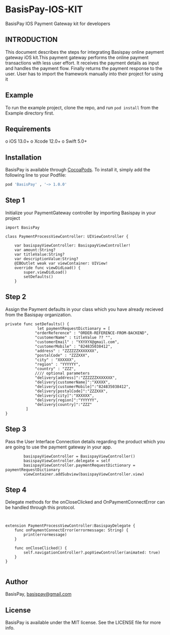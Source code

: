# BasisPay-IOS-KIT
BasisPay IOS Payment Gateway kit for developers


## INTRODUCTION
This document describes the steps for integrating Basispay online payment gateway iOS kit.This payment gateway performs the online payment transactions with less user effort. It receives the payment details as input and handles the payment flow. Finally returns the payment response to the user. User has to import the framework manually into their project for using it
## Example

To run the example project, clone the repo, and run `pod install` from the Example directory first.

## Requirements
o iOS 13.0+
o Xcode 12.0+ 
o Swift 5.0+

## Installation

BasisPay is available through [CocoaPods](https://cocoapods.org). To install
it, simply add the following line to your Podfile:

```ruby
pod 'BasisPay' , '~> 1.0.0'
```

## Step 1
Initialize your  PaymentGateway controller by importing Basispay in your project

```
import BasisPay

class PaymentProcessViewController: UIViewController {
    
    var basispayViewController: BasispayViewController!
    var amount:String?
    var titleValue:String?
    var descriptionValue:String?
    @IBOutlet weak var viewContainer: UIView!
    override func viewDidLoad() {
        super.viewDidLoad()
        setDefaults()
    }
```
## Step 2
Assign the Payment defaults in your class which you have already recieved from the Basispay organization.

```
private func setDefaults() {
              let paymentRequestDictionary = [
             "orderReference" : "ORDER-REFERENCE-FROM-BACKEND",
             "customerName" : titleValue ?? "",
             "customerEmail" : "YXYXYX@gmail.com",
             "customerMobile" : "824835038412",
             "address" : "ZZZZZZXXXXXXX",
             "postalCode" : "ZZZXXX",
             "city" : "XXXXXX",
             "region" : "YYYYYY",
             "country" : "ZZZ",
             //// optional parameters
             "delivery[address]":"ZZZZZZXXXXXXX",
             "delivery[customerName]":"XXXXX",
             "delivery[customerMobile]":"824835038412",
             "delivery[postalCode]":"ZZZXXX",
             "delivery[city]":"XXXXXX",
             "delivery[region]":"YYYYYY",
             "delivery[country]":"ZZZ"
         ]
}    

```

## Step 3
Pass the User Interface Connection details regarding the product which you are going to use the payment gateway in your app.

```
        basispayViewController = BasispayViewController()
        basispayViewController.delegate = self
        basispayViewController.paymentRequestDictionary = paymentRequestDictionary
        viewContainer.addSubview(basispayViewController.view)

```

## Step 4
Delegate methods for the onCloseClicked and OnPaymentConnectError  can be handled through this protocol.

```


extension PaymentProcessViewController:BasispayDelegate {
    func onPaymentConnectError(errormessage: String) {
        print(errormessage)
    }
    
    func onCloseClicked() {
        self.navigationController?.popViewController(animated: true)
    }
}

```
```

```
## Author

BasisPay, basispay@gmail.com

## License

BasisPay is available under the MIT license. See the LICENSE file for more info.
